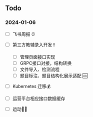 ## Todo
### 2024-01-06

- [ ] 飞书周报 ⏰
- [ ] 第三方教辅录入开发 ❗️
  - [ ] 管理页面接口实现
  - [ ] GRPC接口对接，结构转换
  - [ ] 文件导入、检测流程
  - [ ] 题目标注、题目结构化展示适配 🆒
- [ ] Kubernetes 迁移💰
- [ ] 运营平台相应接口数据缓存 
- [ ] 运动🏃‍♀️



